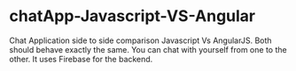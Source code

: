 # chatApp-Javascript-VS-Angular
Chat Application side to side comparison Javascript Vs AngularJS. Both should behave exactly the same. You can chat with yourself from one to the other. It uses Firebase for the backend.
